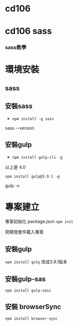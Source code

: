 # cd106
# cd106 sass 
### sass教學

# 環境安裝

## sass


## 安裝sass
- `npm install -g sass`

sass --version


## 安裝gulp

- `npm install gulp-cli -g`

以上是 4.0

`npm install gulp@3.9.1 -g`

gulp -v

# 專案建立

專案初始化 package.json
`npm init`


 把開發套件載入專案

## 安裝gulp
`npm install gulp`
改成3.9.1版本

## 安裝gulp-sas
`npm install gulp-sass`

## 安裝 browserSync
`npm install browser-sync`



